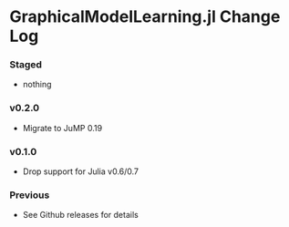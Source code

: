 GraphicalModelLearning.jl Change Log
====================================

### Staged
- nothing

### v0.2.0
- Migrate to JuMP 0.19

### v0.1.0
- Drop support for Julia v0.6/0.7

### Previous
- See Github releases for details
